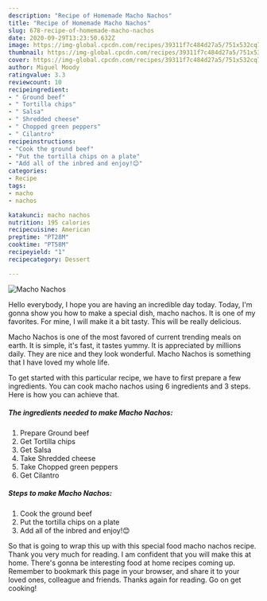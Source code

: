 ```yaml
---
description: "Recipe of Homemade Macho Nachos"
title: "Recipe of Homemade Macho Nachos"
slug: 678-recipe-of-homemade-macho-nachos
date: 2020-09-29T13:23:50.632Z
image: https://img-global.cpcdn.com/recipes/39311f7c484d27a5/751x532cq70/macho-nachos-recipe-main-photo.jpg
thumbnail: https://img-global.cpcdn.com/recipes/39311f7c484d27a5/751x532cq70/macho-nachos-recipe-main-photo.jpg
cover: https://img-global.cpcdn.com/recipes/39311f7c484d27a5/751x532cq70/macho-nachos-recipe-main-photo.jpg
author: Miguel Moody
ratingvalue: 3.3
reviewcount: 10
recipeingredient:
- " Ground beef"
- " Tortilla chips"
- " Salsa"
- " Shredded cheese"
- " Chopped green peppers"
- " Cilantro"
recipeinstructions:
- "Cook the ground beef"
- "Put the tortilla chips on a plate"
- "Add all of the inbred and enjoy!😊"
categories:
- Recipe
tags:
- macho
- nachos

katakunci: macho nachos 
nutrition: 195 calories
recipecuisine: American
preptime: "PT28M"
cooktime: "PT58M"
recipeyield: "1"
recipecategory: Dessert

---
```



![Macho Nachos](https://img-global.cpcdn.com/recipes/39311f7c484d27a5/751x532cq70/macho-nachos-recipe-main-photo.jpg)

Hello everybody, I hope you are having an incredible day today. Today, I'm gonna show you how to make a special dish, macho nachos. It is one of my favorites. For mine, I will make it a bit tasty. This will be really delicious.



Macho Nachos is one of the most favored of current trending meals on earth. It is simple, it's fast, it tastes yummy. It is appreciated by millions daily. They are nice and they look wonderful. Macho Nachos is something that I have loved my whole life.


To get started with this particular recipe, we have to first prepare a few ingredients. You can cook macho nachos using 6 ingredients and 3 steps. Here is how you can achieve that.

<!--inarticleads1-->

##### The ingredients needed to make Macho Nachos:

1. Prepare  Ground beef
1. Get  Tortilla chips
1. Get  Salsa
1. Take  Shredded cheese
1. Take  Chopped green peppers
1. Get  Cilantro




<!--inarticleads2-->

##### Steps to make Macho Nachos:

1. Cook the ground beef
1. Put the tortilla chips on a plate
1. Add all of the inbred and enjoy!😊




So that is going to wrap this up with this special food macho nachos recipe. Thank you very much for reading. I am confident that you will make this at home. There's gonna be interesting food at home recipes coming up. Remember to bookmark this page in your browser, and share it to your loved ones, colleague and friends. Thanks again for reading. Go on get cooking!
